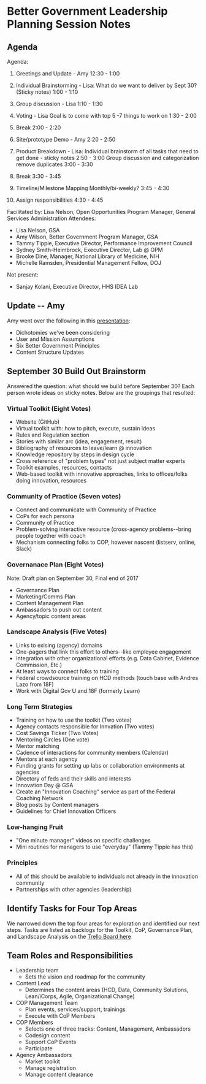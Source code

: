 # Better Government Leadership Planning Session Notes

## Agenda
Agenda: 
1. Greetings and Update - Amy					                                    12:30 - 1:00

2. Individual Brainstorming - Lisa: What do we want to deliver by Sept 30? (Sticky notes)				            1:00 - 1:10

3. Group discussion - Lisa					                                        1:10 - 1:30
	
4. Voting - Lisa Goal is to come with top 5 -7 things to work on	                        1:30 - 2:00

5. Break								                                                    2:00 - 2:20

6. Site/prototype Demo - Amy					                                      2:20 - 2:50

7. Product Breakdown - Lisa: Individual brainstorm of all tasks that need to get done - sticky notes	2:50 - 3:00
  Group discussion and categorization	
  remove duplicates					                                              3:00 - 3:30
			
8. Break								                                                    3:30 - 3:45
9. Timeline/Milestone Mapping Monthly/bi-weekly?					                  3:45 - 4:30
10. Assign responsibilities					                                        4:30 - 4:45

Facilitated by: Lisa Nelson, Open Opportunities Program Manager, General Services Administration
Attendees: 
* Lisa Nelson, GSA
* Amy Wilson, Better Government Program Manager, GSA
* Tammy Tippie, Executive Director, Performance Improvement Council
* Sydney Smith-Heimbrock, Executive Director, Lab @ OPM
* Brooke Dine, Manager, National Library of Medicine, NIH
* Michelle Ramsden, Presidential Management Fellow, DOJ

Not present:
* Sanjay Kolani, Executive Director, HHS IDEA Lab

## Update -- Amy 

Amy went over the following in this [presentation](https://github.com/18F/better-government/blob/master/leadership-meetings/%5B5.10%5D%20Better%20Government%20Leadership%20Meeting.pdf):
* Dichotomies we've been considering
* User and Mission Assumptions
* Six Better Government Principles
* Content Structure Updates

## September 30 Build Out Brainstorm

Answered the question: what should we build before September 30? Each person wrote ideas on sticky notes. Below are the groupings that resulted:

### Virtual Toolkit (Eight Votes)
* Website (GitHub)
* Virtual toolkit with: how to pitch, execute, sustain ideas
* Rules and Regulation section
* Stories with similar arc (idea, engagement, result)
* Bibliography of resources to leave/learn @ innovation
* Knowledge repository by steps in design cycle
* Cross reference of "problem types" not just subject matter experts
* Toolkit examples, resources, contacts
* Web-based toolkit with innovative approaches, links to offices/folks doing innovation, resources

### Community of Practice (Seven votes)

* Connect and communicate with Community of Practice
* CoPs for each persona
* Community of Practice
* Problem-solving interactive resource (cross-agency problems--bring people together with coach
* Mechanism connecting folks to COP, however nascent (listserv, online, Slack)

### Governanace Plan (Eight Votes) 
Note: Draft plan on September 30, Final end of 2017

* Governance Plan
* Marketing/Comms Plan
* Content Management Plan
* Ambassadors to push out content
* Agency/topic content areas

### Landscape Analysis (Five Votes)

* Links to exising (agency) domains
* One-pagers that link this effort to others--like employee engagement
* Integration with other organizational efforts (e.g. Data Cabinet, Evidence Commission, Etc.)
* At least ways to connect folks to training
* Federal crowdsource training on HCD methods (touch base with Andres Lazo from 18F)
* Work with Digital Gov U and 18F (formerly Learn)

### Long Term Strategies 

* Training on how to use the toolkit (Two votes)
* Agency contacts responsible for Innvation (Two votes)
* Cost Savings Ticker (Two Votes)
* Mentoring Circles (One vote)
* Mentor matching
* Cadence of interactions for community members (Calendar)
* Mentors at each agency
* Funding grants for setting up labs or collaboration environments at agencies
* Directory of feds and their skills and interests
* Innovation Day @ GSA
* Create an "Innovation Coaching" service as part of the Federal Coaching Network
* Blog posts by Content managers
* Guidelines for Chief Innovation Officers

### Low-hanging Fruit
* "One minute manager" videos on specific challenges
* Mini routines for managers to use "everyday" (Tammy Tippie has this)

### Principles
* All of this should be available to individuals not already in the innovation community
* Partnerships with other agencies (leadership)

## Identify Tasks for Four Top Areas
We narrowed down the top four areas for exploration and identified our next steps. Tasks are listed as backlogs for the Toolkit, CoP, Governance Plan, and Landscape Analysis on the [Trello Board here](https://trello.com/b/WTEhZJIy/better-gov-t-leadership-team-tasks)

## Team Roles and Responsibilities

* Leadership team
  * Sets the vision and roadmap for the community
* Content Lead
  * Determines the content areas (HCD, Data, Community Solutions, Lean/iCorps, Agile, Organizational Change)
* COP Management Team
  * Plan events, services/support, trainings
  * Execute with CoP Members
* COP Members
  * Selects one of three tracks: Content, Management, Ambassadors
  * Codesign content
  * Support CoP Events
  * Participate
* Agency Ambassadors
  * Market toolkit
  * Manage registration
  * Manage content clearance 
  













